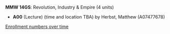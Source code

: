 **MMW 14GS**: Revolution, Industry & Empire (4 units)

- **A00** (Lecture) (time and location TBA) by Herbst, Matthew (A07477678)

[Enrollment numbers over time](./MMW14GS.tsv)
